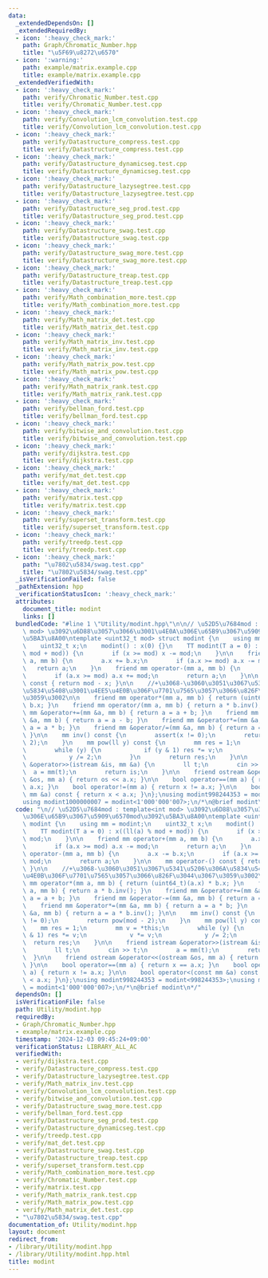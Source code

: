 ```yaml
---
data:
  _extendedDependsOn: []
  _extendedRequiredBy:
  - icon: ':heavy_check_mark:'
    path: Graph/Chromatic_Number.hpp
    title: "\u5F69\u8272\u6570"
  - icon: ':warning:'
    path: example/matrix.example.cpp
    title: example/matrix.example.cpp
  _extendedVerifiedWith:
  - icon: ':heavy_check_mark:'
    path: verify/Chromatic_Number.test.cpp
    title: verify/Chromatic_Number.test.cpp
  - icon: ':heavy_check_mark:'
    path: verify/Convolution_lcm_convolution.test.cpp
    title: verify/Convolution_lcm_convolution.test.cpp
  - icon: ':heavy_check_mark:'
    path: verify/Datastructure_compress.test.cpp
    title: verify/Datastructure_compress.test.cpp
  - icon: ':heavy_check_mark:'
    path: verify/Datastructure_dynamicseg.test.cpp
    title: verify/Datastructure_dynamicseg.test.cpp
  - icon: ':heavy_check_mark:'
    path: verify/Datastructure_lazysegtree.test.cpp
    title: verify/Datastructure_lazysegtree.test.cpp
  - icon: ':heavy_check_mark:'
    path: verify/Datastructure_seg_prod.test.cpp
    title: verify/Datastructure_seg_prod.test.cpp
  - icon: ':heavy_check_mark:'
    path: verify/Datastructure_swag.test.cpp
    title: verify/Datastructure_swag.test.cpp
  - icon: ':heavy_check_mark:'
    path: verify/Datastructure_swag_more.test.cpp
    title: verify/Datastructure_swag_more.test.cpp
  - icon: ':heavy_check_mark:'
    path: verify/Datastructure_treap.test.cpp
    title: verify/Datastructure_treap.test.cpp
  - icon: ':heavy_check_mark:'
    path: verify/Math_combination_more.test.cpp
    title: verify/Math_combination_more.test.cpp
  - icon: ':heavy_check_mark:'
    path: verify/Math_matrix_det.test.cpp
    title: verify/Math_matrix_det.test.cpp
  - icon: ':heavy_check_mark:'
    path: verify/Math_matrix_inv.test.cpp
    title: verify/Math_matrix_inv.test.cpp
  - icon: ':heavy_check_mark:'
    path: verify/Math_matrix_pow.test.cpp
    title: verify/Math_matrix_pow.test.cpp
  - icon: ':heavy_check_mark:'
    path: verify/Math_matrix_rank.test.cpp
    title: verify/Math_matrix_rank.test.cpp
  - icon: ':heavy_check_mark:'
    path: verify/bellman_ford.test.cpp
    title: verify/bellman_ford.test.cpp
  - icon: ':heavy_check_mark:'
    path: verify/bitwise_and_convolution.test.cpp
    title: verify/bitwise_and_convolution.test.cpp
  - icon: ':heavy_check_mark:'
    path: verify/dijkstra.test.cpp
    title: verify/dijkstra.test.cpp
  - icon: ':heavy_check_mark:'
    path: verify/mat_det.test.cpp
    title: verify/mat_det.test.cpp
  - icon: ':heavy_check_mark:'
    path: verify/matrix.test.cpp
    title: verify/matrix.test.cpp
  - icon: ':heavy_check_mark:'
    path: verify/superset_transform.test.cpp
    title: verify/superset_transform.test.cpp
  - icon: ':heavy_check_mark:'
    path: verify/treedp.test.cpp
    title: verify/treedp.test.cpp
  - icon: ':heavy_check_mark:'
    path: "\u7802\u5834/swag.test.cpp"
    title: "\u7802\u5834/swag.test.cpp"
  _isVerificationFailed: false
  _pathExtension: hpp
  _verificationStatusIcon: ':heavy_check_mark:'
  attributes:
    document_title: modint
    links: []
  bundledCode: "#line 1 \"Utility/modint.hpp\"\n\n// \u52D5\u7684mod : template<int\
    \ mod> \u3092\u6D88\u3057\u3066\u3001\u4E0A\u306E\u65B9\u3067\u5909\u6570mod\u3092\
    \u5BA3\u8A00\ntemplate <uint32_t mod> struct modint {\n    using mm = modint;\n\
    \    uint32_t x;\n    modint() : x(0) {}\n    TT modint(T a = 0) : x((ll(a) %\
    \ mod + mod)) {\n        if (x >= mod) x -= mod;\n    }\n\n    friend mm operator+(mm\
    \ a, mm b) {\n        a.x += b.x;\n        if (a.x >= mod) a.x -= mod;\n     \
    \   return a;\n    }\n    friend mm operator-(mm a, mm b) {\n        a.x -= b.x;\n\
    \        if (a.x >= mod) a.x += mod;\n        return a;\n    }\n\n    mm operator-()\
    \ const { return mod - x; }\n\n    //+\u3068-\u3060\u3051\u3067\u5341\u5206\u306A\
    \u5834\u5408\u3001\u4EE5\u4E0B\u306F\u7701\u7565\u3057\u3066\u826F\u3044\u3067\
    \u3059\u3002\n\n    friend mm operator*(mm a, mm b) { return (uint64_t)(a.x) *\
    \ b.x; }\n    friend mm operator/(mm a, mm b) { return a * b.inv(); }\n    friend\
    \ mm &operator+=(mm &a, mm b) { return a = a + b; }\n    friend mm &operator-=(mm\
    \ &a, mm b) { return a = a - b; }\n    friend mm &operator*=(mm &a, mm b) { return\
    \ a = a * b; }\n    friend mm &operator/=(mm &a, mm b) { return a = a * b.inv();\
    \ }\n\n    mm inv() const {\n        assert(x != 0);\n        return pow(mod -\
    \ 2);\n    }\n    mm pow(ll y) const {\n        mm res = 1;\n        mm v = *this;\n\
    \        while (y) {\n            if (y & 1) res *= v;\n            v *= v;\n\
    \            y /= 2;\n        }\n        return res;\n    }\n\n    friend istream\
    \ &operator>>(istream &is, mm &a) {\n        ll t;\n        cin >> t;\n      \
    \  a = mm(t);\n        return is;\n    }\n\n    friend ostream &operator<<(ostream\
    \ &os, mm a) { return os << a.x; }\n\n    bool operator==(mm a) { return x ==\
    \ a.x; }\n    bool operator!=(mm a) { return x != a.x; }\n\n    bool operator<(const\
    \ mm &a) const { return x < a.x; }\n};\nusing modint998244353 = modint<998244353>;\n\
    using modint1000000007 = modint<1'000'000'007>;\n/*\n@brief modint\n*/\n"
  code: "\n// \u52D5\u7684mod : template<int mod> \u3092\u6D88\u3057\u3066\u3001\u4E0A\
    \u306E\u65B9\u3067\u5909\u6570mod\u3092\u5BA3\u8A00\ntemplate <uint32_t mod> struct\
    \ modint {\n    using mm = modint;\n    uint32_t x;\n    modint() : x(0) {}\n\
    \    TT modint(T a = 0) : x((ll(a) % mod + mod)) {\n        if (x >= mod) x -=\
    \ mod;\n    }\n\n    friend mm operator+(mm a, mm b) {\n        a.x += b.x;\n\
    \        if (a.x >= mod) a.x -= mod;\n        return a;\n    }\n    friend mm\
    \ operator-(mm a, mm b) {\n        a.x -= b.x;\n        if (a.x >= mod) a.x +=\
    \ mod;\n        return a;\n    }\n\n    mm operator-() const { return mod - x;\
    \ }\n\n    //+\u3068-\u3060\u3051\u3067\u5341\u5206\u306A\u5834\u5408\u3001\u4EE5\
    \u4E0B\u306F\u7701\u7565\u3057\u3066\u826F\u3044\u3067\u3059\u3002\n\n    friend\
    \ mm operator*(mm a, mm b) { return (uint64_t)(a.x) * b.x; }\n    friend mm operator/(mm\
    \ a, mm b) { return a * b.inv(); }\n    friend mm &operator+=(mm &a, mm b) { return\
    \ a = a + b; }\n    friend mm &operator-=(mm &a, mm b) { return a = a - b; }\n\
    \    friend mm &operator*=(mm &a, mm b) { return a = a * b; }\n    friend mm &operator/=(mm\
    \ &a, mm b) { return a = a * b.inv(); }\n\n    mm inv() const {\n        assert(x\
    \ != 0);\n        return pow(mod - 2);\n    }\n    mm pow(ll y) const {\n    \
    \    mm res = 1;\n        mm v = *this;\n        while (y) {\n            if (y\
    \ & 1) res *= v;\n            v *= v;\n            y /= 2;\n        }\n      \
    \  return res;\n    }\n\n    friend istream &operator>>(istream &is, mm &a) {\n\
    \        ll t;\n        cin >> t;\n        a = mm(t);\n        return is;\n  \
    \  }\n\n    friend ostream &operator<<(ostream &os, mm a) { return os << a.x;\
    \ }\n\n    bool operator==(mm a) { return x == a.x; }\n    bool operator!=(mm\
    \ a) { return x != a.x; }\n\n    bool operator<(const mm &a) const { return x\
    \ < a.x; }\n};\nusing modint998244353 = modint<998244353>;\nusing modint1000000007\
    \ = modint<1'000'000'007>;\n/*\n@brief modint\n*/"
  dependsOn: []
  isVerificationFile: false
  path: Utility/modint.hpp
  requiredBy:
  - Graph/Chromatic_Number.hpp
  - example/matrix.example.cpp
  timestamp: '2024-12-03 09:45:24+09:00'
  verificationStatus: LIBRARY_ALL_AC
  verifiedWith:
  - verify/dijkstra.test.cpp
  - verify/Datastructure_compress.test.cpp
  - verify/Datastructure_lazysegtree.test.cpp
  - verify/Math_matrix_inv.test.cpp
  - verify/Convolution_lcm_convolution.test.cpp
  - verify/bitwise_and_convolution.test.cpp
  - verify/Datastructure_swag_more.test.cpp
  - verify/bellman_ford.test.cpp
  - verify/Datastructure_seg_prod.test.cpp
  - verify/Datastructure_dynamicseg.test.cpp
  - verify/treedp.test.cpp
  - verify/mat_det.test.cpp
  - verify/Datastructure_swag.test.cpp
  - verify/Datastructure_treap.test.cpp
  - verify/superset_transform.test.cpp
  - verify/Math_combination_more.test.cpp
  - verify/Chromatic_Number.test.cpp
  - verify/matrix.test.cpp
  - verify/Math_matrix_rank.test.cpp
  - verify/Math_matrix_pow.test.cpp
  - verify/Math_matrix_det.test.cpp
  - "\u7802\u5834/swag.test.cpp"
documentation_of: Utility/modint.hpp
layout: document
redirect_from:
- /library/Utility/modint.hpp
- /library/Utility/modint.hpp.html
title: modint
---
```

